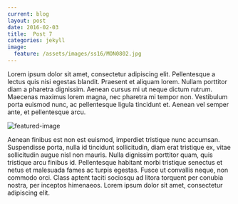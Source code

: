 ```yaml
---
current: blog
layout: post
date: 2016-02-03
title:  Post 7
categories: jekyll
image:
  feature: /assets/images/ss16/MON0802.jpg
---
```


Lorem ipsum dolor sit amet, consectetur adipiscing elit. Pellentesque a lectus quis nisi egestas blandit. Praesent et aliquam lorem. Nullam porttitor diam a pharetra dignissim. Aenean cursus mi ut neque dictum rutrum. Maecenas maximus lorem magna, nec pharetra mi tempor non. Vestibulum porta euismod nunc, ac pellentesque ligula tincidunt et. Aenean vel semper ante, et pellentesque arcu.

<!--more-->

![featured-image]({{page.image.feature}})

Aenean finibus est non est euismod, imperdiet tristique nunc accumsan. Suspendisse porta, nulla id tincidunt sollicitudin, diam erat tristique ex, vitae sollicitudin augue nisl non mauris. Nulla dignissim porttitor quam, quis tristique arcu finibus id. Pellentesque habitant morbi tristique senectus et netus et malesuada fames ac turpis egestas. Fusce ut convallis neque, non commodo orci. Class aptent taciti sociosqu ad litora torquent per conubia nostra, per inceptos himenaeos. Lorem ipsum dolor sit amet, consectetur adipiscing elit.

